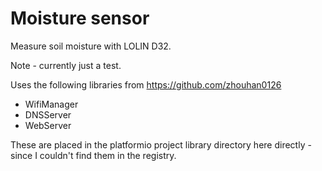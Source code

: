 # Moisture sensor

Measure soil moisture with LOLIN D32.

Note - currently just a test.

Uses the following libraries from https://github.com/zhouhan0126

- WifiManager
- DNSServer
- WebServer

These are placed in the platformio project library directory here directly - since I couldn't find them in the registry.
